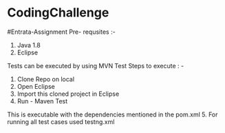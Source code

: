 # CodingChallenge

#Entrata-Assignment
Pre- requsites :-
1. Java 1.8
2. Eclipse

Tests can be executed by using MVN Test
Steps to execute : -
1. Clone Repo on local 
2. Open Eclipse
3. Import this cloned project in Eclipse
4. Run - Maven Test

This is executable with the dependencies mentioned in the pom.xml
5. For running all test cases used testng.xml 
